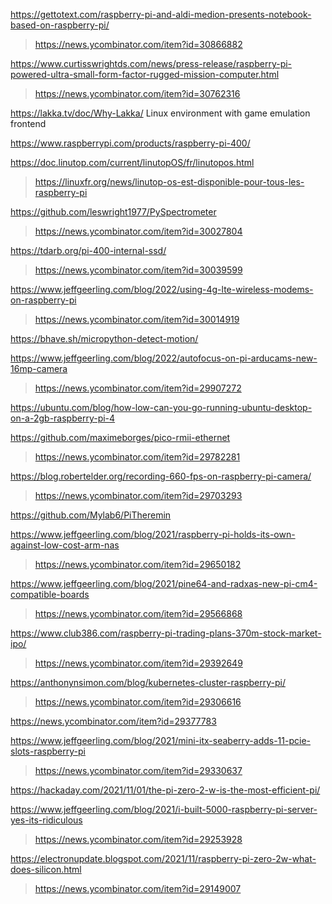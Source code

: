 https://gettotext.com/raspberry-pi-and-aldi-medion-presents-notebook-based-on-raspberry-pi/
> https://news.ycombinator.com/item?id=30866882

https://www.curtisswrightds.com/news/press-release/raspberry-pi-powered-ultra-small-form-factor-rugged-mission-computer.html
> https://news.ycombinator.com/item?id=30762316

https://lakka.tv/doc/Why-Lakka/ Linux environment with game emulation frontend

https://www.raspberrypi.com/products/raspberry-pi-400/

https://doc.linutop.com/current/linutopOS/fr/linutopos.html
> https://linuxfr.org/news/linutop-os-est-disponible-pour-tous-les-raspberry-pi

https://github.com/leswright1977/PySpectrometer
> https://news.ycombinator.com/item?id=30027804

https://tdarb.org/pi-400-internal-ssd/
> https://news.ycombinator.com/item?id=30039599

https://www.jeffgeerling.com/blog/2022/using-4g-lte-wireless-modems-on-raspberry-pi
> https://news.ycombinator.com/item?id=30014919

https://bhave.sh/micropython-detect-motion/

https://www.jeffgeerling.com/blog/2022/autofocus-on-pi-arducams-new-16mp-camera
> https://news.ycombinator.com/item?id=29907272

https://ubuntu.com/blog/how-low-can-you-go-running-ubuntu-desktop-on-a-2gb-raspberry-pi-4

https://github.com/maximeborges/pico-rmii-ethernet
> https://news.ycombinator.com/item?id=29782281

https://blog.robertelder.org/recording-660-fps-on-raspberry-pi-camera/
> https://news.ycombinator.com/item?id=29703293

https://github.com/Mylab6/PiTheremin

https://www.jeffgeerling.com/blog/2021/raspberry-pi-holds-its-own-against-low-cost-arm-nas
> https://news.ycombinator.com/item?id=29650182

https://www.jeffgeerling.com/blog/2021/pine64-and-radxas-new-pi-cm4-compatible-boards
> https://news.ycombinator.com/item?id=29566868

https://www.club386.com/raspberry-pi-trading-plans-370m-stock-market-ipo/
> https://news.ycombinator.com/item?id=29392649

https://anthonynsimon.com/blog/kubernetes-cluster-raspberry-pi/
> https://news.ycombinator.com/item?id=29306616

https://news.ycombinator.com/item?id=29377783

https://www.jeffgeerling.com/blog/2021/mini-itx-seaberry-adds-11-pcie-slots-raspberry-pi
> https://news.ycombinator.com/item?id=29330637

https://hackaday.com/2021/11/01/the-pi-zero-2-w-is-the-most-efficient-pi/

https://www.jeffgeerling.com/blog/2021/i-built-5000-raspberry-pi-server-yes-its-ridiculous
> https://news.ycombinator.com/item?id=29253928

https://electronupdate.blogspot.com/2021/11/raspberry-pi-zero-2w-what-does-silicon.html
> https://news.ycombinator.com/item?id=29149007